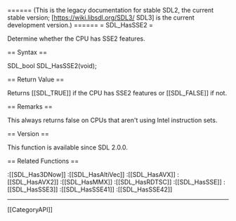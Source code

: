 ====== (This is the legacy documentation for stable SDL2, the current stable version; [https://wiki.libsdl.org/SDL3/ SDL3] is the current development version.) ======
= SDL_HasSSE2 =

Determine whether the CPU has SSE2 features.

== Syntax ==

<syntaxhighlight lang='c'>
SDL_bool SDL_HasSSE2(void);
</syntaxhighlight>

== Return Value ==

Returns [[SDL_TRUE]] if the CPU has SSE2 features or [[SDL_FALSE]] if not.

== Remarks ==

This always returns false on CPUs that aren't using Intel instruction sets.

== Version ==

This function is available since SDL 2.0.0.

== Related Functions ==

:[[SDL_Has3DNow]]
:[[SDL_HasAltiVec]]
:[[SDL_HasAVX]]
:[[SDL_HasAVX2]]
:[[SDL_HasMMX]]
:[[SDL_HasRDTSC]]
:[[SDL_HasSSE]]
:[[SDL_HasSSE3]]
:[[SDL_HasSSE41]]
:[[SDL_HasSSE42]]

----
[[CategoryAPI]]


